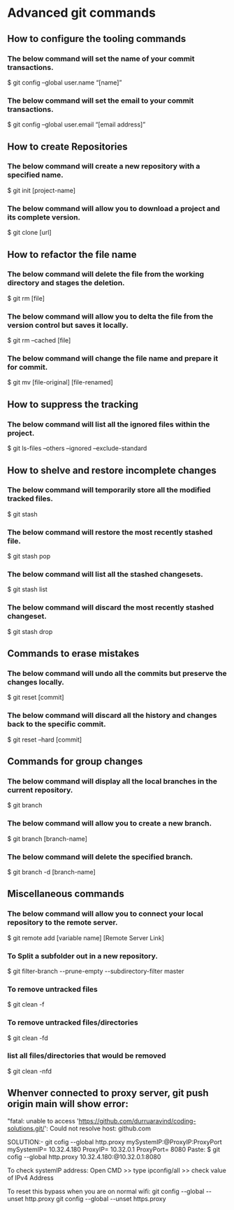 # Advanced git commands

## How to configure the tooling commands

### The below command will set the name of your commit transactions.

$ git config –global user.name “[name]”

### The below command will set the email to your commit transactions.

$ git config –global user.email “[email address]”

## How to create Repositories

### The below command will create a new repository with a specified name.

$ git init [project-name]

### The below command will allow you to download a project and its complete version.

$ git clone [url]

## How to refactor the file name

### The below command will delete the file from the working directory and stages the deletion.

$ git rm [file]

### The below command will allow you to delta the file from the version control but saves it locally.

$ git rm –cached [file]

### The below command will change the file name and prepare it for commit.

$ git mv [file-original] [file-renamed]

## How to suppress the tracking

### The below command will list all the ignored files within the project.

$ git ls-files –others –ignored –exclude-standard

## How to shelve and restore incomplete changes

### The below command will temporarily store all the modified tracked files.

$ git stash

### The below command will restore the most recently stashed file.

$ git stash pop

### The below command will list all the stashed changesets.

$ git stash list

### The below command will discard the most recently stashed changeset.

$ git stash drop

## Commands to erase mistakes

### The below command will undo all the commits but preserve the changes locally.

$ git reset [commit]

### The below command will discard all the history and changes back to the specific commit.

$ git reset –hard [commit]

## Commands for group changes

### The below command will display all the local branches in the current repository.

$ git branch

### The below command will allow you to create a new branch.

$ git branch [branch-name]

### The below command will delete the specified branch.

$ git branch -d [branch-name]

## Miscellaneous commands

### The below command will allow you to connect your local repository to the remote server.

$ git remote add [variable name] [Remote Server Link]

### To Split a subfolder out in a new repository.

$ git filter-branch --prune-empty --subdirectory-filter master

### To remove untracked files

$ git clean -f

### To remove untracked files/directories

$ git clean -fd

### list all files/directories that would be removed

$ git clean -nfd

## Whenver connected to proxy server, git push origin main will show error:
"fatal: unable to access 'https://github.com/durruaravind/coding-solutions.git/': Could not resolve host: github.com

SOLUTION:-
git cofig --global http.proxy mySystemIP:@ProxyIP:ProxyPort
mySystemIP= 10.32.4.180
ProxyIP= 10.32.0.1
ProxyPort= 8080
Paste: $ git cofig --global http.proxy 10.32.4.180:@10.32.0.1:8080

To check systemIP address:
Open CMD >> type ipconfig/all >> check value of IPv4 Address

To reset this bypass when you are on normal wifi:
git config --global --unset http.proxy 
git config --global --unset https.proxy
